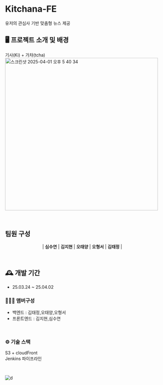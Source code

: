 # Kitchana-FE
유저의 관심사 기반 맞춤형 뉴스 제공

## 🖥️ 프로젝트 소개 및 배경
기사(Ki) + 가챠(tcha)
<img width="499" alt="스크린샷 2025-04-01 오후 5 40 34" src="https://github.com/user-attachments/assets/3da1e870-692f-4e0c-a0d2-2e6f7ae01788" />

<br>

## 팀원 구성

<div align="center">

| **심수연** | **김지현** | **오태양** | **오형서** | **김태정** |


</div>

<br>

## 🕰️ 개발 기간
* 25.03.24 ~ 25.04.02

### 🧑‍🤝‍🧑 맴버구성
 - 백엔드  : 김태정,오태양,오형서
 - 프론트엔드 : 김지현,심수연

<br>

### ⚙️ 기술 스택
S3 + cloudFront <br/>
Jenkins 파이프라인

<br>

![d](https://github.com/user-attachments/assets/16719d15-9713-4a33-b25c-cbefab3be431)
